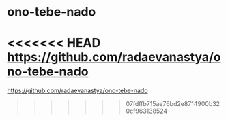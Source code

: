 # ono-tebe-nado

<<<<<<< HEAD
https://github.com/radaevanastya/ono-tebe-nado
=======
https://github.com/radaevanastya/ono-tebe-nado
>>>>>>> 07fdffb715ae76bd2e8714900b320cf963138524
